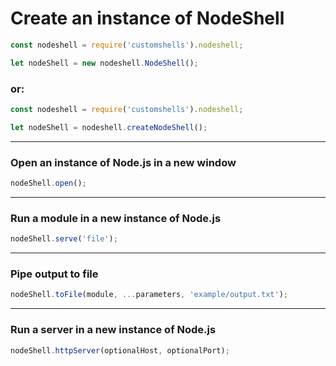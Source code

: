 # Create an instance of NodeShell

```js
const nodeshell = require('customshells').nodeshell;

let nodeShell = new nodeshell.NodeShell();
```

### or:

```js
const nodeshell = require('customshells').nodeshell;

let nodeShell = nodeshell.createNodeShell();
```

<hr>

### Open an instance of Node.js in a new window

```js
nodeShell.open();
```
<hr>

### Run a module in a new instance of Node.js

```js
nodeShell.serve('file');
```
<hr>

### Pipe output to file</h3>

```js
nodeShell.toFile(module, ...parameters, 'example/output.txt');
```
<hr>

### Run a server in a new instance of Node.js

```js
nodeShell.httpServer(optionalHost, optionalPort);
```

